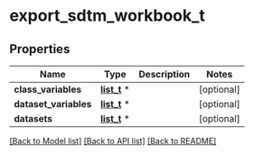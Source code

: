 # export_sdtm_workbook_t

## Properties
Name | Type | Description | Notes
------------ | ------------- | ------------- | -------------
**class_variables** | [**list_t**](export_sdtm_class_variables_row.md) \* |  | [optional] 
**dataset_variables** | [**list_t**](export_sdtm_dataset_variables_row.md) \* |  | [optional] 
**datasets** | [**list_t**](export_sdtm_datasets_row.md) \* |  | [optional] 

[[Back to Model list]](../README.md#documentation-for-models) [[Back to API list]](../README.md#documentation-for-api-endpoints) [[Back to README]](../README.md)


